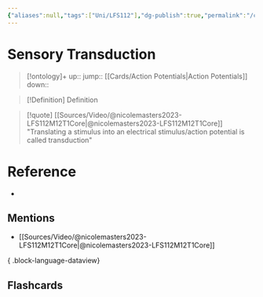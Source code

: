 ```yaml
---
{"aliases":null,"tags":["Uni/LFS112"],"dg-publish":true,"permalink":"/cards/sensory-transduction/","dgPassFrontmatter":true}
---
```


# Sensory Transduction

> [!ontology]+
> up:: 
> jump:: [[Cards/Action Potentials\|Action Potentials]]
> down:: 

> [!Definition] Definition
> 

> [!quote] [[Sources/Video/@nicolemasters2023-LFS112M12T1Core\|@nicolemasters2023-LFS112M12T1Core]]
> "Translating a stimulus into an electrical stimulus/action potential is called transduction"
# Reference
- 

## Mentions
- [[Sources/Video/@nicolemasters2023-LFS112M12T1Core\|@nicolemasters2023-LFS112M12T1Core]]

{ .block-language-dataview}

## Flashcards
